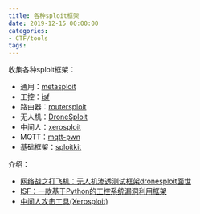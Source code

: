 ```yaml
---
title: 各种sploit框架
date: 2019-12-15 00:00:00
categories:
- CTF/tools
tags: 
---
```



收集各种sploit框架：

- 通用：[metasploit](https://github.com/rapid7/metasploit-framework)
- 工控：[isf](https://github.com/dark-lbp/isf)
- 路由器：[routersploit](https://github.com/threat9/routersploit)
- 无人机：[DroneSploit](https://github.com/dhondta/dronesploit)
- 中间人：[xerosploit](https://github.com/LionSec/xerosploit)
- MQTT：[mqtt-pwn](https://github.com/akamai-threat-research/mqtt-pwn)
- 基础框架：[sploitkit](https://github.com/dhondta/sploitkit)


介绍：

- [网络战之打飞机：无人机渗透测试框架dronesploit面世](https://www.freebuf.com/column/222636.html)
- [ISF：一款基于Python的工控系统漏洞利用框架](https://www.freebuf.com/sectool/157443.html)
- [中间人攻击工具(Xerosploit)](https://www.jianshu.com/p/65a791254ea9)